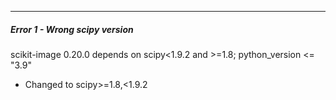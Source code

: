 ***
##### Error 1 - Wrong scipy version
scikit-image 0.20.0 depends on scipy<1.9.2 and >=1.8; python_version <= "3.9"
* Changed to scipy>=1.8,<1.9.2
